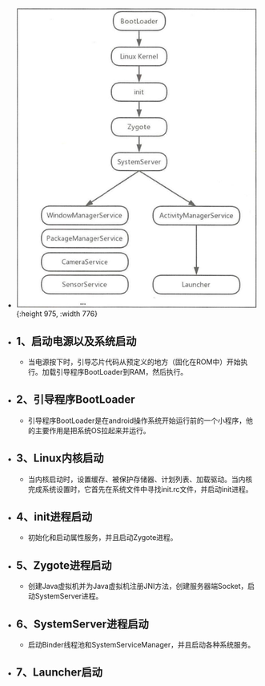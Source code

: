 - ![image.png](../assets/image_1660113638020_0.png){:height 975, :width 776}
- ## 1、启动电源以及系统启动
	- 当电源按下时，引导芯片代码从预定义的地方（固化在ROM中）开始执行。加载引导程序BootLoader到RAM，然后执行。
- ## 2、引导程序BootLoader
	- 引导程序BootLoader是在android操作系统开始运行前的一个小程序，他的主要作用是把系统OS拉起来并运行。
- ## 3、Linux内核启动
	- 当内核启动时，设置缓存、被保护存储器、计划列表、加载驱动。当内核完成系统设置时，它首先在系统文件中寻找init.rc文件，并启动init进程。
- ## 4、init进程启动
	- 初始化和启动属性服务，并且启动Zygote进程。
- ## 5、Zygote进程启动
	- 创建Java虚拟机并为Java虚拟机注册JNI方法，创建服务器端Socket，启动SystemServer进程。
- ## 6、SystemServer进程启动
	- 启动Binder线程池和SystemServiceManager，并且启动各种系统服务。
- ## 7、Launcher启动